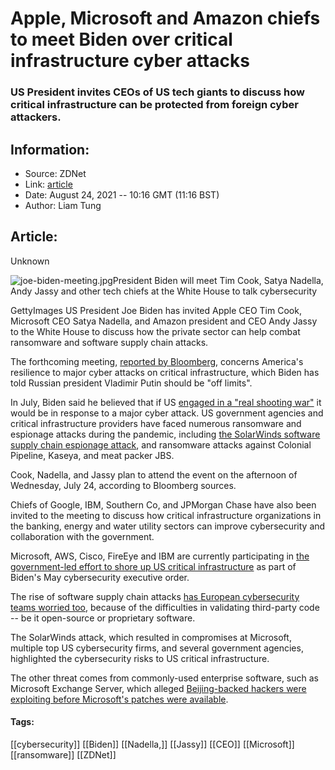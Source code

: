 # Apple, Microsoft and Amazon chiefs to meet Biden over critical infrastructure cyber attacks
### US President invites CEOs of US tech giants to discuss how critical infrastructure can be protected from foreign cyber attackers.

## Information:
+ Source: ZDNet
+ Link: [article](https://www.zdnet.com/article/apple-microsoft-and-amazon-chiefs-to-meet-biden-over-critical-infrastructure-cyber-attacks/)
+ Date: August 24, 2021 -- 10:16 GMT (11:16 BST)
+ Author: Liam Tung


## Article:
Unknown

![joe-biden-meeting.jpg](https://www.zdnet.com/a/hub/i/2021/08/24/7f13c8a1-c29a-47f5-b44e-2b30a5604357/joe-biden-meeting.jpg)President Biden will meet Tim Cook, Satya Nadella, Andy Jassy and other tech chiefs at the White House to talk cybersecurity


 GettyImages
 US President Joe Biden has invited Apple CEO Tim Cook, Microsoft CEO Satya Nadella, and Amazon president and CEO Andy Jassy to the White House to discuss how the private sector can help combat ransomware and software supply chain attacks.

The forthcoming meeting, [reported by Bloomberg](https://www.bloomberg.com/news/articles/2021-08-23/apple-s-cook-microsoft-s-nadella-plan-to-visit-white-house), concerns America's resilience to major cyber attacks on critical infrastructure, which Biden has told Russian president Vladimir Putin should be "off limits". 


In July, Biden said he believed that if US [engaged in a "real shooting war"](https://www.zdnet.com/article/biden-major-cyber-attack-could-lead-to-a-real-shooting-war/) it would be in response to a major cyber attack. US government agencies and critical infrastructure providers have faced numerous ransomware and espionage attacks during the pandemic, including [the SolarWinds software supply chain espionage attack](https://www.zdnet.com/article/microsoft-fireeye-confirm-solarwinds-supply-chain-attack/), and ransomware attacks against Colonial Pipeline, Kaseya, and meat packer JBS.

Cook, Nadella, and Jassy plan to attend the event on the afternoon of Wednesday, July 24, according to Bloomberg sources. 

Chiefs of Google, IBM, Southern Co, and JPMorgan Chase have also been invited to the meeting to discuss how critical infrastructure organizations in the banking, energy and water utility sectors can improve cybersecurity and collaboration with the government. 

Microsoft, AWS, Cisco, FireEye and IBM are currently participating in [the government-led effort to shore up US critical infrastructure](https://www.zdnet.com/article/microsoft-touts-role-in-meeting-bidens-cybersecurity-order/) as part of Biden's May cybersecurity executive order.      

The rise of software supply chain attacks [has European cybersecurity teams worried too](https://www.zdnet.com/article/supply-chain-attacks-are-getting-worse-and-you-are-not-ready-for-them/), because of the difficulties in validating third-party code -- be it open-source or proprietary software.






The SolarWinds attack, which resulted in compromises at Microsoft, multiple top US cybersecurity firms, and several government agencies, highlighted the cybersecurity risks to US critical infrastructure.

The other threat comes from commonly-used enterprise software, such as Microsoft Exchange Server, which alleged [Beijing-backed hackers were exploiting before Microsoft's patches were available](https://www.zdnet.com/article/everything-you-need-to-know-about-microsoft-exchange-server-hack/).





#### Tags:
[[cybersecurity]] [[Biden]] [[Nadella,]] [[Jassy]] [[CEO]] [[Microsoft]] [[ransomware]] [[ZDNet]]
